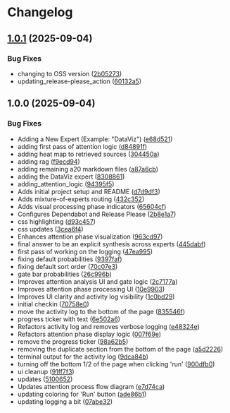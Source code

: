 # Changelog

## [1.0.1](https://github.com/ddaugher/moe-rising/compare/v1.0.0...v1.0.1) (2025-09-04)


### Bug Fixes

* changing to OSS version ([2b05273](https://github.com/ddaugher/moe-rising/commit/2b0527384b6902b940ddeac242f9da07e77e9156))
* updating_release-please_action ([60132a5](https://github.com/ddaugher/moe-rising/commit/60132a541a93210c62f5f52d6766f51e73841c73))

## 1.0.0 (2025-09-04)


### Bug Fixes

* Adding a New Expert (Example: "DataViz") ([e68d521](https://github.com/ddaugher/moe-rising/commit/e68d521ac38fc9cdb9035df7e3abd04b43f218ab))
* adding first pass of attention logic ([d84891f](https://github.com/ddaugher/moe-rising/commit/d84891f7fe6a0b176c54a762344546a7f1e64dad))
* adding heat map to retrieved sources ([304450a](https://github.com/ddaugher/moe-rising/commit/304450a7e735d2e1db9c17c8ac76e76fe48f58bd))
* adding rag ([f9ecd94](https://github.com/ddaugher/moe-rising/commit/f9ecd948f38fea79fa26cad9b80babcc58a95d59))
* adding remaining a20 markdown files ([a87a6cb](https://github.com/ddaugher/moe-rising/commit/a87a6cbe04bc5a1a3991c1883bb3974bd2d293a7))
* adding the DataViz expert ([8308861](https://github.com/ddaugher/moe-rising/commit/83088619c8034d6d04213e98b9dbd401011a3981))
* adding_attention_logic ([94395f5](https://github.com/ddaugher/moe-rising/commit/94395f5c1a49215e4270fafe81941c4654b005d1))
* Adds initial project setup and README ([d7d9df3](https://github.com/ddaugher/moe-rising/commit/d7d9df3a0fad9f5e1d13597cb2c0790247fdaf45))
* Adds mixture-of-experts routing ([432c352](https://github.com/ddaugher/moe-rising/commit/432c352ed23d96b8327042e44eb66852466c8aef))
* Adds visual processing phase indicators ([65604cf](https://github.com/ddaugher/moe-rising/commit/65604cfa76cd1001583ccb34e2ab66ae6d9ead16))
* Configures Dependabot and Release Please ([2b8e1a7](https://github.com/ddaugher/moe-rising/commit/2b8e1a76fc6cd7914b83c919cf7fa3ee90ae117f))
* css highlighting ([d93c457](https://github.com/ddaugher/moe-rising/commit/d93c457c94356e297ff4a5a459d4daac4118a70a))
* css updates ([3cea6f4](https://github.com/ddaugher/moe-rising/commit/3cea6f43e2d41a26a06bdf1973b2c187c809813e))
* Enhances attention phase visualization ([963cd97](https://github.com/ddaugher/moe-rising/commit/963cd972eeddb451e3f1afe343dafa8318d6799d))
* final answer to be an explicit synthesis across experts ([445dabf](https://github.com/ddaugher/moe-rising/commit/445dabf3f7a7e8f92766ee3a0e5b433447201a3c))
* first pass of working on the logging ([47ea995](https://github.com/ddaugher/moe-rising/commit/47ea995a1e89297904544da935ef62b1b0dbc912))
* fixing default probabilities ([9397faf](https://github.com/ddaugher/moe-rising/commit/9397fafb7d79a7197372056cb299acf052fcae6e))
* fixing default sort order ([70c07e3](https://github.com/ddaugher/moe-rising/commit/70c07e391daead8d4d13b15bbd7d3f5df152dbc4))
* gate bar probabilities ([26c996b](https://github.com/ddaugher/moe-rising/commit/26c996ba6925148fec2a841b5d4a85e508ea7f18))
* Improves attention analysis UI and gate logic ([2c7177a](https://github.com/ddaugher/moe-rising/commit/2c7177af45f28a440e869ee7880bc669589db925))
* Improves attention phase processing UI ([10e9903](https://github.com/ddaugher/moe-rising/commit/10e9903236d1119580f4910ba5d89e4ddae89237))
* Improves UI clarity and activity log visibility ([1c0bd29](https://github.com/ddaugher/moe-rising/commit/1c0bd296be4916eebae80286bc54ffebb331c2fb))
* initial checkin ([70758e0](https://github.com/ddaugher/moe-rising/commit/70758e0dca1c993c3113e66a4f05e3acb5ad3b83))
* move the activity log to the bottom of the page ([835546f](https://github.com/ddaugher/moe-rising/commit/835546ff85dbff9f0102c11b5d72c44464c582a7))
* progress ticker with text ([6e502a6](https://github.com/ddaugher/moe-rising/commit/6e502a63dc2124110a716742eb48fe77f120f665))
* Refactors activity log and removes verbose logging ([e48324e](https://github.com/ddaugher/moe-rising/commit/e48324e4af38d9c82177139d47e31e5ac424e4f4))
* Refactors attention phase display logic ([007f69e](https://github.com/ddaugher/moe-rising/commit/007f69e8a8f6855fdff98804769f025d6c71fb5b))
* remove the progress ticker ([98a62b5](https://github.com/ddaugher/moe-rising/commit/98a62b5cf633ee1c45087f8e1b788a4e513d28cb))
* removing the duplicate section from the bottom of the page ([a5d2226](https://github.com/ddaugher/moe-rising/commit/a5d2226bb207dbe1ab4b9e715a4925cfdd934db8))
* terminal output for the activity log ([9dca84b](https://github.com/ddaugher/moe-rising/commit/9dca84b03e4be050ddf4b01d790da8ab98254524))
* turning off the bottom 1/2 of the page when clicking 'run' ([900dfb0](https://github.com/ddaugher/moe-rising/commit/900dfb0e063f2d6f22b52ff4befb778dd712f62a))
* ui cleanup ([91ff7f3](https://github.com/ddaugher/moe-rising/commit/91ff7f3bdb83d6944c3efe1f0b9afeda597f86e5))
* updates ([5100652](https://github.com/ddaugher/moe-rising/commit/5100652d290362926c3aeab6255d4e7abf0dddbd))
* Updates attention process flow diagram ([e7d74ca](https://github.com/ddaugher/moe-rising/commit/e7d74caf8ede8274db189c0a03425e3458d9b58b))
* updating coloring for 'Run' button ([ade86b1](https://github.com/ddaugher/moe-rising/commit/ade86b190f07a94f20da227c9a370bce13da14a8))
* updating logging a bit ([07abe32](https://github.com/ddaugher/moe-rising/commit/07abe328b7f04912540d5d17b0691abc0c1bbed8))
